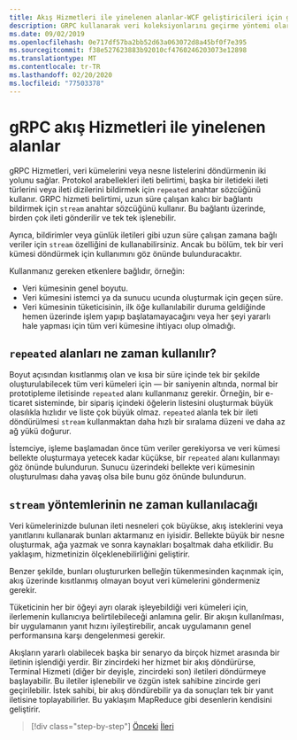 ```yaml
---
title: Akış Hizmetleri ile yinelenen alanlar-WCF geliştiricileri için gRPC
description: GRPC kullanarak veri koleksiyonlarını geçirme yöntemi olarak, yinelenen alanları akış Hizmetleri ile karşılaştırın.
ms.date: 09/02/2019
ms.openlocfilehash: 0e717df57ba2bb52d63a063072d8a45bf0f7e395
ms.sourcegitcommit: f38e527623883b92010cf4760246203073e12898
ms.translationtype: MT
ms.contentlocale: tr-TR
ms.lasthandoff: 02/20/2020
ms.locfileid: "77503378"
---
```

# <a name="grpc-streaming-services-vs-repeated-fields"></a>gRPC akış Hizmetleri ile yinelenen alanlar

gRPC Hizmetleri, veri kümelerini veya nesne listelerini döndürmenin iki yolunu sağlar. Protokol arabellekleri ileti belirtimi, başka bir iletideki ileti türlerini veya ileti dizilerini bildirmek için `repeated` anahtar sözcüğünü kullanır. GRPC hizmeti belirtimi, uzun süre çalışan kalıcı bir bağlantı bildirmek için `stream` anahtar sözcüğünü kullanır. Bu bağlantı üzerinde, birden çok ileti gönderilir ve tek tek işlenebilir. 

Ayrıca, bildirimler veya günlük iletileri gibi uzun süre çalışan zamana bağlı veriler için `stream` özelliğini de kullanabilirsiniz. Ancak bu bölüm, tek bir veri kümesi döndürmek için kullanımını göz önünde bulunduracaktır.

Kullanmanız gereken etkenlere bağlıdır, örneğin:

- Veri kümesinin genel boyutu.
- Veri kümesini istemci ya da sunucu ucunda oluşturmak için geçen süre.
- Veri kümesinin tüketicisinin, ilk öğe kullanılabilir duruma geldiğinde hemen üzerinde işlem yapıp başlatamayacağını veya her şeyi yararlı hale yapması için tüm veri kümesine ihtiyacı olup olmadığı.

## <a name="when-to-use-repeated-fields"></a>`repeated` alanları ne zaman kullanılır?

Boyut açısından kısıtlanmış olan ve kısa bir süre içinde tek bir şekilde oluşturulabilecek tüm veri kümeleri için — bir saniyenin altında, normal bir prototipleme iletisinde `repeated` alanı kullanmanız gerekir. Örneğin, bir e-ticaret sisteminde, bir sipariş içindeki öğelerin listesini oluşturmak büyük olasılıkla hızlıdır ve liste çok büyük olmaz. `repeated` alanla tek bir ileti döndürülmesi `stream` kullanmaktan daha hızlı bir sıralama düzeni ve daha az ağ yükü doğurur.

İstemciye, işleme başlamadan önce tüm veriler gerekiyorsa ve veri kümesi bellekte oluşturmaya yetecek kadar küçükse, bir `repeated` alanı kullanmayı göz önünde bulundurun. Sunucu üzerindeki bellekte veri kümesinin oluşturulması daha yavaş olsa bile bunu göz önünde bulundurun.

## <a name="when-to-use-stream-methods"></a>`stream` yöntemlerinin ne zaman kullanılacağı

Veri kümelerinizde bulunan ileti nesneleri çok büyükse, akış isteklerini veya yanıtlarını kullanarak bunları aktarmanız en iyisidir. Bellekte büyük bir nesne oluşturmak, ağa yazmak ve sonra kaynakları boşaltmak daha etkilidir. Bu yaklaşım, hizmetinizin ölçeklenebilirliğini geliştirir.

Benzer şekilde, bunları oluştururken belleğin tükenmesinden kaçınmak için, akış üzerinde kısıtlanmış olmayan boyut veri kümelerini göndermeniz gerekir.

Tüketicinin her bir öğeyi ayrı olarak işleyebildiği veri kümeleri için, ilerlemenin kullanıcıya belirtilebileceği anlamına gelir. Bir akışın kullanılması, bir uygulamanın yanıt hızını iyileştirebilir, ancak uygulamanın genel performansına karşı dengelenmesi gerekir.

Akışların yararlı olabilecek başka bir senaryo da birçok hizmet arasında bir iletinin işlendiği yerdir. Bir zincirdeki her hizmet bir akış döndürürse, Terminal Hizmeti (diğer bir deyişle, zincirdeki son) iletileri döndürmeye başlayabilir. Bu iletiler işlenebilir ve özgün istek sahibine zincirde geri geçirilebilir. İstek sahibi, bir akış döndürebilir ya da sonuçları tek bir yanıt iletisine toplayabilirler. Bu yaklaşım MapReduce gibi desenlerin kendisini geliştirir.

>[!div class="step-by-step"]
>[Önceki](migrate-duplex-services.md)
>[İleri](client-libraries.md)

